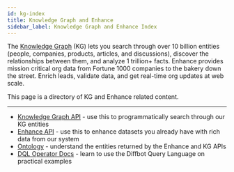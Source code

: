 ```yaml
---
id: kg-index
title: Knowledge Graph and Enhance
sidebar_label: Knowledge Graph and Enhance Index
---
```


The [Knowledge Graph](|https://www.diffbot.com/products/knowledge-graph/) (KG) lets you search through over 10 billion entities (people, companies, products, articles, and discussions), discover the relationships between them, and analyze 1 trillion+ facts. Enhance provides mission critical org data from Fortune 1000 companies to the bakery down the street. Enrich leads, validate data, and get real-time org updates at web scale.

This page is a directory of KG and Enhance related content.

---

- [Knowledge Graph API](kgdocs) - use this to programmatically search through our KG entities
- [Enhance API](enhance) - use this to enhance datasets you already have with rich data from our system
- [Ontology](ontology) - understand the entities returned by the Enhance and KG APIs
- [DQL Operator Docs](dql-index) - learn to use the Diffbot Query Language on practical examples
